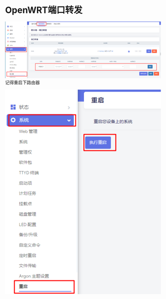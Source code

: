 # OpenWRT端口转发

![image-20211205212325791](https://raw.githubusercontent.com/huxiaoning/img/master/20211205212325.png)记得重启下路由器

![image-20211205212430668](https://raw.githubusercontent.com/huxiaoning/img/master/20211205212430.png)